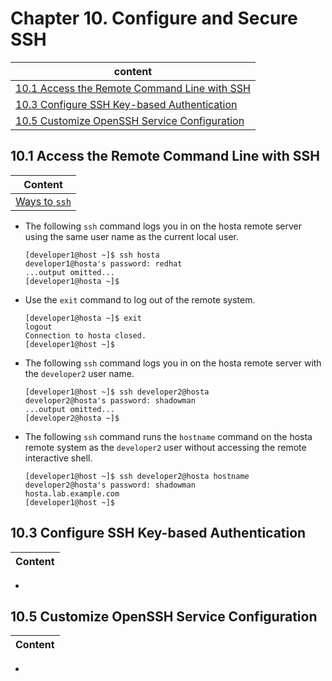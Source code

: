 # Chapter 10. Configure and Secure SSH

| content |
| --- |
| [10.1 Access the Remote Command Line with SSH](#10.1) |
| [10.3 Configure SSH Key-based Authentication](#10.3) |
| [10.5 Customize OpenSSH Service Configuration](#10.5) |


<a name="10.1"></a>
## 10.1 Access the Remote Command Line with SSH

| Content |
| --- |
| [Ways to ```ssh```](#ways) |

<a name="ways"></a>
* The following ```ssh``` command logs you in on the hosta remote server using the same user name as the current local user.
  ```console
  [developer1@host ~]$ ssh hosta
  developer1@hosta's password: redhat
  ...output omitted...
  [developer1@hosta ~]$
  ```
* Use the ```exit``` command to log out of the remote system.
  ```console
  [developer1@hosta ~]$ exit
  logout
  Connection to hosta closed.
  [developer1@host ~]$
  ```
* The following ```ssh``` command logs you in on the hosta remote server with the ```developer2``` user name.
  ```console
  [developer1@host ~]$ ssh developer2@hosta
  developer2@hosta's password: shadowman
  ...output omitted...
  [developer2@hosta ~]$
  ```
* The following ```ssh``` command runs the ```hostname``` command on the hosta remote system as the ```developer2``` user without accessing the remote interactive shell.
  ```console
  [developer1@host ~]$ ssh developer2@hosta hostname
  developer2@hosta's password: shadowman
  hosta.lab.example.com
  [developer1@host ~]$
  ```



<a name="10.3"></a>
## 10.3 Configure SSH Key-based Authentication

| Content |
| --- |

* 

<a name="10.5"></a>
## 10.5 Customize OpenSSH Service Configuration

| Content |
| --- |

* 

